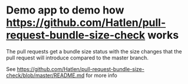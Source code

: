 # Demo app to demo how https://github.com/Hatlen/pull-request-bundle-size-check works

The pull requests get a bundle size status with the size changes that the
pull request will introduce compared to the master branch.

See
https://github.com/Hatlen/pull-request-bundle-size-check/blob/master/README.md
for more info
